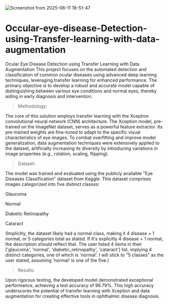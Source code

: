 ![Screenshot from 2025-06-11 18-51-47](https://github.com/user-attachments/assets/e960429e-e803-412d-8d30-b1f35401bfb0)
# Occular-eye-disease-Detection-using-Transfer-learning-with-data-augmentation
Ocular Eye Disease Detection using Transfer Learning with Data Augmentation
This project focuses on the automated detection and classification of common ocular diseases using advanced deep learning techniques, leveraging transfer learning for enhanced performance. The primary objective is to develop a robust and accurate model capable of distinguishing between various eye conditions and normal eyes, thereby aiding in early diagnosis and intervention.

>Methodology:

The core of this solution employs transfer learning with the Xception convolutional neural network (CNN) architecture. The Xception model, pre-trained on the ImageNet dataset, serves as a powerful feature extractor. Its pre-trained weights are fine-tuned to adapt to the specific visual characteristics of eye images. To combat overfitting and improve model generalization, data augmentation techniques were extensively applied to the dataset, artificially increasing its diversity by introducing variations in image properties (e.g., rotation, scaling, flipping).

>Dataset:

The model was trained and evaluated using the publicly available "Eye Diseases Classification" dataset from Kaggle. This dataset comprises images categorized into five distinct classes:

Glaucoma

Normal

Diabetic Retinopathy

Cataract

(Implicitly, the dataset likely had a normal class, making it 4 disease + 1 normal, or 5 categories total as stated. If it's explicitly 4 disease + 1 normal, the description should reflect that. The user listed 4 items in their ['glaucoma', 'normal', 'diabetic_retinopathy', 'cataract'] list, implying 4 distinct categories, one of which is 'normal'. I will stick to "5 classes" as the user stated, assuming 'normal' is one of the five.)

>Results:

Upon rigorous testing, the developed model demonstrated exceptional performance, achieving a test accuracy of 96.79%. This high accuracy underscores the potential of transfer learning with Xception and data augmentation for creating effective tools in ophthalmic disease diagnosis.
